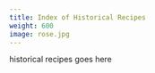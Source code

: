 ```yaml
---
title: Index of Historical Recipes
weight: 600
image: rose.jpg
---
```


historical recipes goes here
